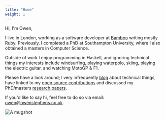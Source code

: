 ```yaml
---
title: "Home"
weight: 1
---
```


Hi, I'm Owen,

I live in London, working as a software developer at [Bamboo][bamboo] writing
mostly Ruby. Previously, I completed a PhD at Southampton University, where I
also obtained a masters in Computer Science.

Outside of work I enjoy programming in Haskell, and ignoring technical things
my interests include windsurfing, playing waterpolo, skiing,
playing the electric guitar, and watching MotoGP &amp; F1.

Please have a look around; I very infrequently [blog][blog] about technical
things, have linked to my [open source contributions][oss] and discussed my
PhD/masters [research papers][research].

If you'd like to say hi, feel free to do so via email:
<a href="mailto: owen@owenstephens.co.uk">owen@owenstephens.co.uk</a>.

<img src="{{site.img_dir}}owenstephens.png" class="mugshot" alt="A mugshot"/>

[blog]: /blog.html
[oss]: /oss.html
[research]: /research.html
[bamboo]: https://www.bambooloans.com
